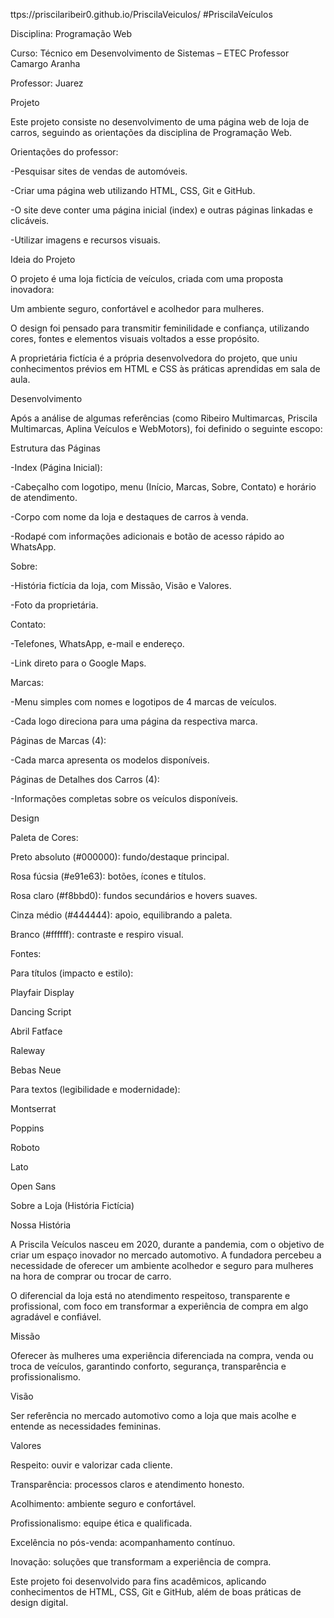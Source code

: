 ttps://priscilaribeir0.github.io/PriscilaVeiculos/
#PriscilaVeículos 

  

Disciplina: Programação Web 

Curso: Técnico em Desenvolvimento de Sistemas – ETEC Professor Camargo Aranha 

Professor: Juarez 

  

Projeto 

  

Este projeto consiste no desenvolvimento de uma página web de loja de carros, seguindo as orientações da disciplina de Programação Web. 

  

Orientações do professor: 

  

-Pesquisar sites de vendas de automóveis. 

  

-Criar uma página web utilizando HTML, CSS, Git e GitHub. 

  

-O site deve conter uma página inicial (index) e outras páginas linkadas e clicáveis. 

  

-Utilizar imagens e recursos visuais. 

  

Ideia do Projeto 

  

O projeto é uma loja fictícia de veículos, criada com uma proposta inovadora: 

  

Um ambiente seguro, confortável e acolhedor para mulheres. 

  

O design foi pensado para transmitir feminilidade e confiança, utilizando cores, fontes e elementos visuais voltados a esse propósito. 

  

A proprietária fictícia é a própria desenvolvedora do projeto, que uniu conhecimentos prévios em HTML e CSS às práticas aprendidas em sala de aula. 

  

Desenvolvimento 

  

Após a análise de algumas referências (como Ribeiro Multimarcas, Priscila Multimarcas, Aplina Veículos e WebMotors), foi definido o seguinte escopo: 

  

Estrutura das Páginas 

  

-Index (Página Inicial): 

  

-Cabeçalho com logotipo, menu (Início, Marcas, Sobre, Contato) e horário de atendimento. 

  

-Corpo com nome da loja e destaques de carros à venda. 

  

-Rodapé com informações adicionais e botão de acesso rápido ao WhatsApp. 

  

Sobre: 

  

-História fictícia da loja, com Missão, Visão e Valores. 

-Foto da proprietária. 

  

Contato: 

  

-Telefones, WhatsApp, e-mail e endereço. 

  

-Link direto para o Google Maps. 

  

Marcas: 

  

-Menu simples com nomes e logotipos de 4 marcas de veículos. 

  

-Cada logo direciona para uma página da respectiva marca. 

  

Páginas de Marcas (4): 

  

-Cada marca apresenta os modelos disponíveis. 

  

Páginas de Detalhes dos Carros (4): 

  

-Informações completas sobre os veículos disponíveis. 

  

Design 

Paleta de Cores: 

  

Preto absoluto (#000000): fundo/destaque principal. 

  

Rosa fúcsia (#e91e63): botões, ícones e títulos. 

  

Rosa claro (#f8bbd0): fundos secundários e hovers suaves. 

  

Cinza médio (#444444): apoio, equilibrando a paleta. 

  

Branco (#ffffff): contraste e respiro visual. 

  

Fontes: 

  

Para títulos (impacto e estilo): 

  

Playfair Display 

  

Dancing Script 

  

Abril Fatface 

  

Raleway 

  

Bebas Neue 

  

Para textos (legibilidade e modernidade): 

  

Montserrat 

  

Poppins 

  

Roboto 

  

Lato 

  

Open Sans 

  

Sobre a Loja (História Fictícia) 

  

Nossa História 

  

A Priscila Veículos nasceu em 2020, durante a pandemia, com o objetivo de criar um espaço inovador no mercado automotivo. A fundadora percebeu a necessidade de oferecer um ambiente acolhedor e seguro para mulheres na hora de comprar ou trocar de carro. 

  

O diferencial da loja está no atendimento respeitoso, transparente e profissional, com foco em transformar a experiência de compra em algo agradável e confiável. 

  

Missão 

  

Oferecer às mulheres uma experiência diferenciada na compra, venda ou troca de veículos, garantindo conforto, segurança, transparência e profissionalismo. 

Visão 

  

Ser referência no mercado automotivo como a loja que mais acolhe e entende as necessidades femininas. 

Valores 

  

Respeito: ouvir e valorizar cada cliente. 

  

Transparência: processos claros e atendimento honesto. 

  

Acolhimento: ambiente seguro e confortável. 

  

Profissionalismo: equipe ética e qualificada. 

  

Excelência no pós-venda: acompanhamento contínuo. 

  

Inovação: soluções que transformam a experiência de compra. 

  

 Este projeto foi desenvolvido para fins acadêmicos, aplicando conhecimentos de HTML, CSS, Git e GitHub, além de boas práticas de design digital. 

 
